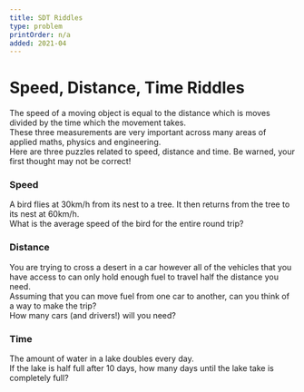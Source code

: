 ```yaml
---
title: SDT Riddles
type: problem
printOrder: n/a
added: 2021-04
---
```


# Speed, Distance, Time Riddles

The speed of a moving object is equal to the distance which is moves divided by the time which the movement takes.  
These three measurements are very important across many areas of applied maths, physics and engineering.  
Here are three puzzles related to speed, distance and time. Be warned, your first thought may not be correct!

### **Speed**

A bird flies at 30km/h from its nest to a tree. It then returns from the tree to its nest at 60km/h.  
What is the average speed of the bird for the entire round trip?

### **Distance**

You are trying to cross a desert in a car however all of the vehicles that you have access to can only hold enough fuel to travel half the distance you need.  
Assuming that you can move fuel from one car to another, can you think of a way to make the trip?  
How many cars (and drivers!) will you need?

### **Time**

The amount of water in a lake doubles every day.  
If the lake is half full after 10 days, how many days until the lake take is completely full?
